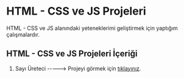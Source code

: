 # HTML - CSS ve JS Projeleri

HTML - CSS ve JS alanındaki yeteneklerimi geliştirmek için yaptığım çalışmalardır.

## HTML - CSS ve JS Projeleri İçeriği

1. Sayı Üreteci -----> Projeyi görmek için [tıklayınız](https://sayi-ureteci.netlify.app/).
